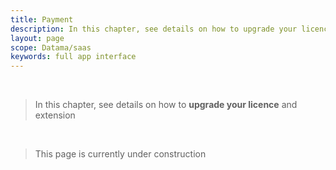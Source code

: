 ```yaml
---
title: Payment
description: In this chapter, see details on how to upgrade your licence and extension
layout: page
scope: Datama/saas
keywords: full app interface
---
```


<br>

> In this chapter, see details on how to **upgrade your licence** and extension

<br>

> This page is currently under construction